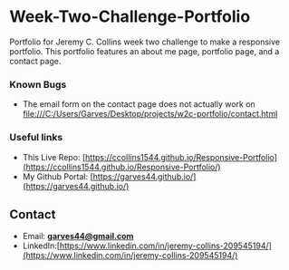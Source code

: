 # Week-Two-Challenge-Portfolio 

Portfolio for Jeremy C. Collins week two challenge to make a responsive portfolio. This portfolio features an about me page, portfolio page, and a contact page.

### Known Bugs
* The email form on the contact page does not actually work on [file:///C:/Users/Garves/Desktop/projects/w2c-portfolio/contact.html](file:///C:/Users/Garves/Desktop/projects/w2c-portfolio/contact.html)

### Useful links
* This Live Repo: [https://ccollins1544.github.io/Responsive-Portfolio](https://ccollins1544.github.io/Responsive-Portfolio/)
* My Github Portal: [https://garves44.github.io/](https://garves44.github.io/)

## Contact
* Email: **garves44@gmail.com**
* LinkedIn:[https://www.linkedin.com/in/jeremy-collins-209545194/](https://www.linkedin.com/in/jeremy-collins-209545194/) 
